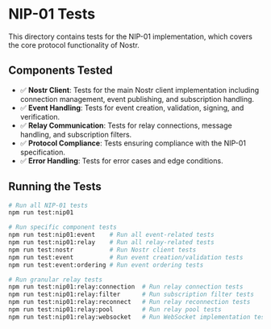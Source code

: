 # NIP-01 Tests

This directory contains tests for the NIP-01 implementation, which covers the core protocol functionality of Nostr.

## Components Tested

- ✅ **Nostr Client**: Tests for the main Nostr client implementation including connection management, event publishing, and subscription handling.
- ✅ **Event Handling**: Tests for event creation, validation, signing, and verification.
- ✅ **Relay Communication**: Tests for relay connections, message handling, and subscription filters.
- ✅ **Protocol Compliance**: Tests ensuring compliance with the NIP-01 specification.
- ✅ **Error Handling**: Tests for error cases and edge conditions.

## Running the Tests

```bash
# Run all NIP-01 tests
npm run test:nip01

# Run specific component tests
npm run test:nip01:event    # Run all event-related tests
npm run test:nip01:relay    # Run all relay-related tests
npm run test:nostr          # Run Nostr client tests
npm run test:event          # Run event creation/validation tests
npm run test:event:ordering # Run event ordering tests

# Run granular relay tests
npm run test:nip01:relay:connection  # Run relay connection tests
npm run test:nip01:relay:filter      # Run subscription filter tests
npm run test:nip01:relay:reconnect   # Run relay reconnection tests
npm run test:nip01:relay:pool        # Run relay pool tests
npm run test:nip01:relay:websocket   # Run WebSocket implementation tests
```